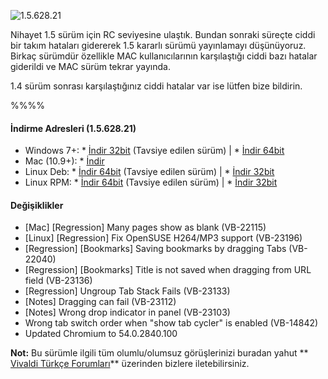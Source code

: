 ![1.5.628.21](http://res.cloudinary.com/vivaldi/image/upload/v1479191246/628.21_siwykg.png#full-width)

Nihayet 1.5 sürüm için RC seviyesine ulaştık. Bundan sonraki süreçte ciddi bir takım hataları gidererek 1.5 kararlı sürümü yayınlamayı düşünüyoruz. Birkaç sürümdür özellikle MAC kullanıcılarının karşılaştığı ciddi bazı hatalar giderildi ve MAC sürüm tekrar yayında.

1.4 sürüm sonrası karşılaştığınız ciddi hatalar var ise lütfen bize bildirin.

%%%%

#### İndirme Adresleri (1.5.628.21)

* Windows 7+: * [İndir 32bit](https://downloads.vivaldi.com/snapshot/Vivaldi.1.5.628.21.exe) (Tavsiye edilen sürüm) | * [İndir 64bit](https://downloads.vivaldi.com/snapshot/Vivaldi.1.5.628.21.x64.exe)
* Mac (10.9+): * [İndir](https://downloads.vivaldi.com/snapshot/Vivaldi.1.5.628.21.dmg)
* Linux Deb: * [İndir 64bit](https://downloads.vivaldi.com/snapshot/vivaldi-snapshot_1.5.628.21-1_amd64.deb) (Tavsiye edilen sürüm) | * [İndir 32bit](https://downloads.vivaldi.com/snapshot/vivaldi-snapshot_1.5.628.21-1_i386.deb)
* Linux RPM: * [İndir 64bit](https://downloads.vivaldi.com/snapshot/vivaldi-snapshot-1.5.628.21-1.x86_64.rpm) (Tavsiye edilen sürüm) | * [İndir 32bit](https://downloads.vivaldi.com/snapshot/vivaldi-snapshot-1.5.628.21-1.i386.rpm)


#### Değişiklikler

* [Mac] [Regression] Many pages show as blank (VB-22115)
* [Linux] [Regression] Fix OpenSUSE H264/MP3 support (VB-23196)
* [Regression] [Bookmarks] Saving bookmarks by dragging Tabs (VB-22040)
* [Regression] [Bookmarks] Title is not saved when dragging from URL field (VB-23136)
* [Regression] Ungroup Tab Stack Fails (VB-23133)
* [Notes] Dragging can fail (VB-23112)
* [Notes] Wrong drop indicator in panel (VB-23103)
* Wrong tab switch order when "show tab cycler" is enabled (VB-14842)
* Updated Chromium to 54.0.2840.100

**Not:** Bu sürümle ilgili tüm olumlu/olumsuz görüşlerinizi buradan yahut ** [Vivaldi Türkçe Forumları](https://vivaldi.net/forum/turkish)** üzerinden bizlere iletebilirsiniz.

